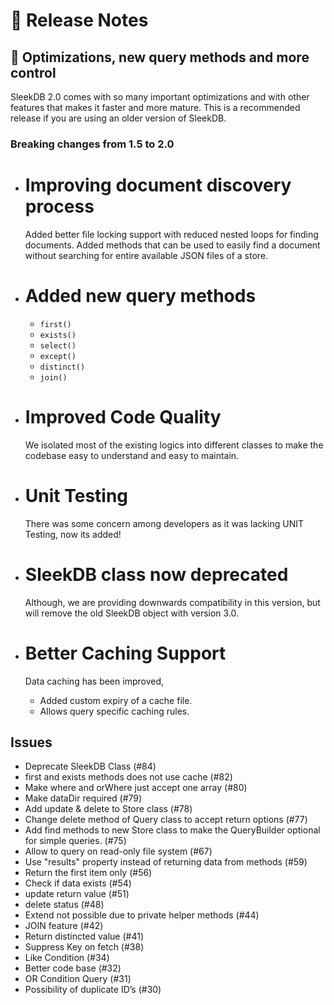 <!--METADATA
{
    "title": "Release Notes",
    "url": "release-notes",
    "icon": "megaphone"
}
!METADATA-->

# 🎉 Release Notes

## 📢 Optimizations, new query methods and more control

SleekDB 2.0 comes with so many important optimizations and with other features that makes it faster and more mature. This is a recommended release if you are using an older version of SleekDB.

### Breaking changes from 1.5 to 2.0

- # Improving document discovery process

  Added better file locking support with reduced nested loops for finding documents. Added methods that can be used to easily find a document without searching for entire available JSON files of a store.

- # Added new query methods

  - `first()`
  - `exists()`
  - `select()`
  - `except()`
  - `distinct()`
  - `join()`

- # Improved Code Quality

  We isolated most of the existing logics into different classes to make the codebase easy to understand and easy to maintain.

- # Unit Testing

  There was some concern among developers as it was lacking UNIT Testing, now its added!

- # SleekDB class now deprecated

  Although, we are providing downwards compatibility in this version, but will remove the old SleekDB object with version 3.0.

- # Better Caching Support

  Data caching has been improved,

  - Added custom expiry of a cache file.
  - Allows query specific caching rules.

## Issues

- Deprecate SleekDB Class (#84)
- first and exists methods does not use cache (#82)
- Make where and orWhere just accept one array (#80)
- Make dataDir required (#79)
- Add update & delete to Store class (#78)
- Change delete method of Query class to accept return options (#77)
- Add find methods to new Store class to make the QueryBuilder optional for simple queries. (#75)
- Allow to query on read-only file system (#67)
- Use "results" property instead of returning data from methods (#59)
- Return the first item only (#56)
- Check if data exists (#54)
- update return value (#51)
- delete status (#48)
- Extend not possible due to private helper methods (#44)
- JOIN feature (#42)
- Return distincted value (#41)
- Suppress Key on fetch (#38)
- Like Condition (#34)
- Better code base (#32)
- OR Condition Query (#31)
- Possibility of duplicate ID’s (#30)
